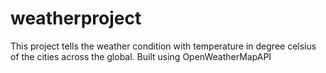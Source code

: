 # weatherproject
This project tells the weather condition with temperature in degree celsius of the cities across the global.
Built using OpenWeatherMapAPI
